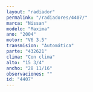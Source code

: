 ```yaml
---
layout: "radiador"
permalink: "/radiadores/4407/"
marca: "Nissan"
modelo: "Maxima"
ano: "2004"
motor: "V6 3.5"
transmision: "Automática"
parte: "432621"
clima: "Con clima"
alto: "15 3/4"
ancho: "28 11/16"
observaciones: ""
id: "4407"
---
```


